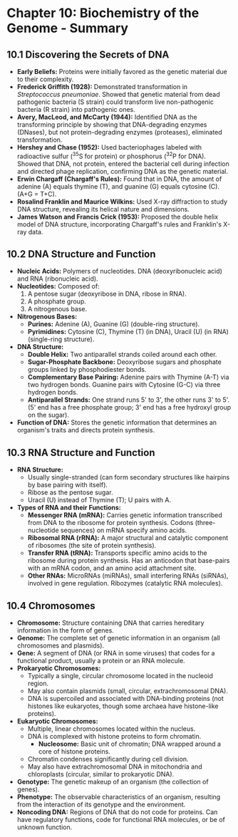 # Chapter 10: Biochemistry of the Genome - Summary

## 10.1 Discovering the Secrets of DNA
*   **Early Beliefs:** Proteins were initially favored as the genetic material due to their complexity.
*   **Frederick Griffith (1928):** Demonstrated transformation in *Streptococcus pneumoniae*. Showed that genetic material from dead pathogenic bacteria (S strain) could transform live non-pathogenic bacteria (R strain) into pathogenic ones.
*   **Avery, MacLeod, and McCarty (1944):** Identified DNA as the transforming principle by showing that DNA-degrading enzymes (DNases), but not protein-degrading enzymes (proteases), eliminated transformation.
*   **Hershey and Chase (1952):** Used bacteriophages labeled with radioactive sulfur (<sup>35</sup>S for protein) or phosphorus (<sup>32</sup>P for DNA). Showed that DNA, not protein, entered the bacterial cell during infection and directed phage replication, confirming DNA as the genetic material.
*   **Erwin Chargaff (Chargaff's Rules):** Found that in DNA, the amount of adenine (A) equals thymine (T), and guanine (G) equals cytosine (C). (A+G = T+C).
*   **Rosalind Franklin and Maurice Wilkins:** Used X-ray diffraction to study DNA structure, revealing its helical nature and dimensions.
*   **James Watson and Francis Crick (1953):** Proposed the double helix model of DNA structure, incorporating Chargaff's rules and Franklin's X-ray data.

## 10.2 DNA Structure and Function
*   **Nucleic Acids:** Polymers of nucleotides. DNA (deoxyribonucleic acid) and RNA (ribonucleic acid).
*   **Nucleotides:** Composed of:
    1.  A pentose sugar (deoxyribose in DNA, ribose in RNA).
    2.  A phosphate group.
    3.  A nitrogenous base.
*   **Nitrogenous Bases:**
    *   **Purines:** Adenine (A), Guanine (G) (double-ring structure).
    *   **Pyrimidines:** Cytosine (C), Thymine (T) (in DNA), Uracil (U) (in RNA) (single-ring structure).
*   **DNA Structure:**
    *   **Double Helix:** Two antiparallel strands coiled around each other.
    *   **Sugar-Phosphate Backbone:** Deoxyribose sugars and phosphate groups linked by phosphodiester bonds.
    *   **Complementary Base Pairing:** Adenine pairs with Thymine (A-T) via two hydrogen bonds. Guanine pairs with Cytosine (G-C) via three hydrogen bonds.
    *   **Antiparallel Strands:** One strand runs 5' to 3', the other runs 3' to 5'. (5' end has a free phosphate group; 3' end has a free hydroxyl group on the sugar).
*   **Function of DNA:** Stores the genetic information that determines an organism's traits and directs protein synthesis.

## 10.3 RNA Structure and Function
*   **RNA Structure:**
    *   Usually single-stranded (can form secondary structures like hairpins by base pairing with itself).
    *   Ribose as the pentose sugar.
    *   Uracil (U) instead of Thymine (T); U pairs with A.
*   **Types of RNA and their Functions:**
    *   **Messenger RNA (mRNA):** Carries genetic information transcribed from DNA to the ribosome for protein synthesis. Codons (three-nucleotide sequences) on mRNA specify amino acids.
    *   **Ribosomal RNA (rRNA):** A major structural and catalytic component of ribosomes (the site of protein synthesis).
    *   **Transfer RNA (tRNA):** Transports specific amino acids to the ribosome during protein synthesis. Has an anticodon that base-pairs with an mRNA codon, and an amino acid attachment site.
    *   **Other RNAs:** MicroRNAs (miRNAs), small interfering RNAs (siRNAs), involved in gene regulation. Ribozymes (catalytic RNA molecules).

## 10.4 Chromosomes
*   **Chromosome:** Structure containing DNA that carries hereditary information in the form of genes.
*   **Genome:** The complete set of genetic information in an organism (all chromosomes and plasmids).
*   **Gene:** A segment of DNA (or RNA in some viruses) that codes for a functional product, usually a protein or an RNA molecule.
*   **Prokaryotic Chromosomes:**
    *   Typically a single, circular chromosome located in the nucleoid region.
    *   May also contain plasmids (small, circular, extrachromosomal DNA).
    *   DNA is supercoiled and associated with DNA-binding proteins (not histones like eukaryotes, though some archaea have histone-like proteins).
*   **Eukaryotic Chromosomes:**
    *   Multiple, linear chromosomes located within the nucleus.
    *   DNA is complexed with histone proteins to form chromatin.
        *   **Nucleosome:** Basic unit of chromatin; DNA wrapped around a core of histone proteins.
    *   Chromatin condenses significantly during cell division.
    *   May also have extrachromosomal DNA in mitochondria and chloroplasts (circular, similar to prokaryotic DNA).
*   **Genotype:** The genetic makeup of an organism (the collection of genes).
*   **Phenotype:** The observable characteristics of an organism, resulting from the interaction of its genotype and the environment.
*   **Noncoding DNA:** Regions of DNA that do not code for proteins. Can have regulatory functions, code for functional RNA molecules, or be of unknown function.
